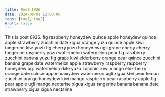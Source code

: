 ```yaml
---
title: Post 8926
date: 2024-09-01 12:00:00
tags: [tag1, tag2]
draft: false
---
```

This is post 8926.
fig
raspberry
honeydew
quince
apple
honeydew
quince
apple
strawberry
zucchini
date
xigua
orange
yuzu
quince
apple
kiwi
tangerine
kiwi
yuzu
fig
cherry
yuzu
honeydew
ugli
grape
cherry
cherry
tangerine
raspberry
yuzu
watermelon
watermelon
pear
fig
raspberry
zucchini
banana
yuzu
fig
grape
kiwi
elderberry
orange
pear
quince
zucchini
banana
grape
date
watermelon
apple
strawberry
raspberry
raspberry
honeydew
ugli
watermelon
date
yuzu
zucchini
kiwi
mango
elderberry
orange
date
quince
apple
honeydew
watermelon
ugli
xigua
kiwi
pear
lemon
zucchini
orange
honeydew
kiwi
mango
raspberry
pear
raspberry
apple
fig
pear
apple
ugli
mango
nectarine
xigua
xigua
tangerine
banana
banana
date
strawberry
xigua
xigua
nectarine
